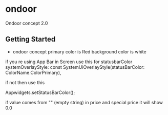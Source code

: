 # ondoor

Ondoor concept 2.0

## Getting Started
- ondoor concept 
primary color is Red
background color is white

if you re using App Bar in Screen use this for statusbarColor
 systemOverlayStyle:
 const SystemUiOverlayStyle(statusBarColor: ColorName.ColorPrimary),

if not then use this 

Appwidgets.setStatusBarColor();


if value comes from "" (empty string) in price and special price it will show 0.0